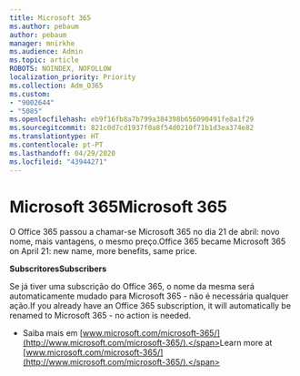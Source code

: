 ```yaml
---
title: Microsoft 365
ms.author: pebaum
author: pebaum
manager: mnirkhe
ms.audience: Admin
ms.topic: article
ROBOTS: NOINDEX, NOFOLLOW
localization_priority: Priority
ms.collection: Adm_O365
ms.custom:
- "9002644"
- "5085"
ms.openlocfilehash: eb9f16fb8a7b799a384398b656090491fe8a1f29
ms.sourcegitcommit: 821c0d7cd1937f0a8f54d0210f71b1d3ea374e82
ms.translationtype: HT
ms.contentlocale: pt-PT
ms.lasthandoff: 04/29/2020
ms.locfileid: "43944271"
---
```

# <a name="microsoft-365"></a><span data-ttu-id="12e34-102">Microsoft 365</span><span class="sxs-lookup"><span data-stu-id="12e34-102">Microsoft 365</span></span>

<span data-ttu-id="12e34-103">O Office 365 passou a chamar-se Microsoft 365 no dia 21 de abril: novo nome, mais vantagens, o mesmo preço.</span><span class="sxs-lookup"><span data-stu-id="12e34-103">Office 365 became Microsoft 365 on April 21: new name, more benefits, same price.</span></span>

<span data-ttu-id="12e34-104">**Subscritores**</span><span class="sxs-lookup"><span data-stu-id="12e34-104">**Subscribers**</span></span>

<span data-ttu-id="12e34-105">Se já tiver uma subscrição do Office 365, o nome da mesma será automaticamente mudado para Microsoft 365 - não é necessária qualquer ação.</span><span class="sxs-lookup"><span data-stu-id="12e34-105">If you already have an Office 365 subscription, it will automatically be renamed to Microsoft 365 - no action is needed.</span></span>

- <span data-ttu-id="12e34-106">Saiba mais em [www.microsoft.com/microsoft-365/](http://www.microsoft.com/microsoft-365/).</span><span class="sxs-lookup"><span data-stu-id="12e34-106">Learn more at [www.microsoft.com/microsoft-365/](http://www.microsoft.com/microsoft-365/).</span></span>
